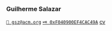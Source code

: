 ### Guilherme Salazar

[`📧 gsz@acm.org`](mailto:gsz@acm.org)
[`🗝️ 0xF040900EF4CAC49A`](https://keybase.io/gszr/pgp_keys.asc)
[cv](https://github.com/gszr/cv?tab=readme-ov-file#guilherme-salazar)
